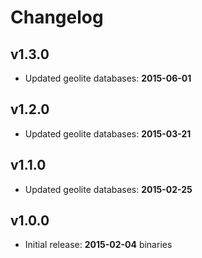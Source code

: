 # Changelog

## v1.3.0

- Updated geolite databases: **2015-06-01**

## v1.2.0

- Updated geolite databases: **2015-03-21**

## v1.1.0

- Updated geolite databases: **2015-02-25**

## v1.0.0

- Initial release: **2015-02-04** binaries
